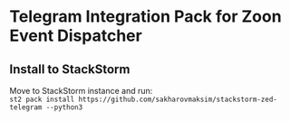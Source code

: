 # Telegram Integration Pack for Zoon Event Dispatcher

## Install to StackStorm
Move to StackStorm instance and run:  
`st2 pack install https://github.com/sakharovmaksim/stackstorm-zed-telegram --python3`

